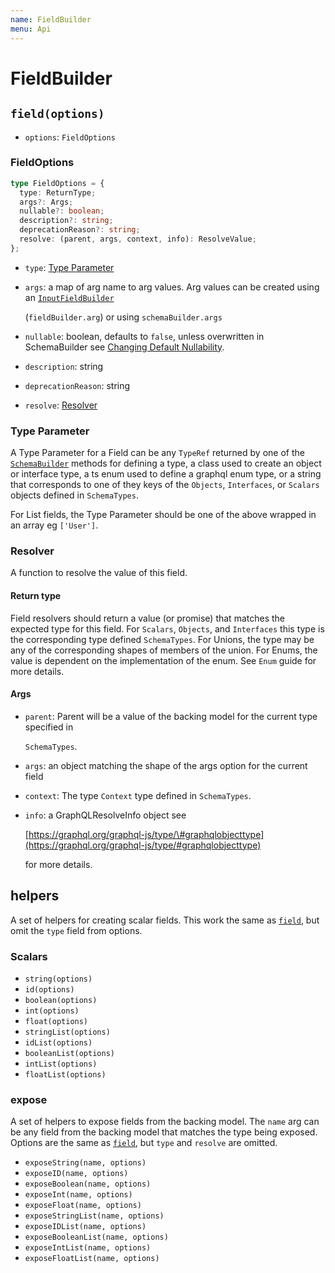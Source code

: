 ```yaml
---
name: FieldBuilder
menu: Api
---
```


# FieldBuilder

## `field(options)`

- `options`: `FieldOptions`

### FieldOptions

```typescript
type FieldOptions = {
  type: ReturnType;
  args?: Args;
  nullable?: boolean;
  description?: string;
  deprecationReason?: string;
  resolve: (parent, args, context, info): ResolveValue;
};
```

- `type`: [Type Parameter](field-builder.md#type-parameter)
- `args`: a map of arg name to arg values. Arg values can be created using an
  [`InputFieldBuilder`](input-field-builder.md)

  \(`fieldBuilder.arg`\) or using `schemaBuilder.args`

- `nullable`: boolean, defaults to `false`, unless overwritten in SchemaBuilder see
  [Changing Default Nullability](../guide/changing-default-nullability.md).
- `description`: string
- `deprecationReason`: string
- `resolve`: [Resolver](field-builder.md#resolver)

### Type Parameter

A Type Parameter for a Field can be any `TypeRef` returned by one of the
[`SchemaBuilder`](./schema-builder.md) methods for defining a type, a class used to create an object
or interface type, a ts enum used to define a graphql enum type, or a string that corresponds to one
of they keys of the `Objects`, `Interfaces`, or `Scalars` objects defined in `SchemaTypes`.

For List fields, the Type Parameter should be one of the above wrapped in an array eg `['User']`.

### Resolver

A function to resolve the value of this field.

#### Return type

Field resolvers should return a value \(or promise\) that matches the expected type for this field.
For `Scalars`, `Objects`, and `Interfaces` this type is the corresponding type defined
`SchemaTypes`. For Unions, the type may be any of the corresponding shapes of members of the union.
For Enums, the value is dependent on the implementation of the enum. See `Enum` guide for more
details.

#### Args

- `parent`: Parent will be a value of the backing model for the current type specified in

  `SchemaTypes`.

- `args`: an object matching the shape of the args option for the current field
- `context`: The type `Context` type defined in `SchemaTypes`.
- `info`: a GraphQLResolveInfo object see

  [https://graphql.org/graphql-js/type/\#graphqlobjecttype](https://graphql.org/graphql-js/type/#graphqlobjecttype)

  for more details.

## helpers

A set of helpers for creating scalar fields. This work the same as
[`field`](field-builder.md#fieldoptions), but omit the `type` field from options.

### Scalars

- `string(options)`
- `id(options)`
- `boolean(options)`
- `int(options)`
- `float(options)`
- `stringList(options)`
- `idList(options)`
- `booleanList(options)`
- `intList(options)`
- `floatList(options)`

### expose

A set of helpers to expose fields from the backing model. The `name` arg can be any field from the
backing model that matches the type being exposed. Options are the same as
[`field`](field-builder.md#fieldoptions), but `type` and `resolve` are omitted.

- `exposeString(name, options)`
- `exposeID(name, options)`
- `exposeBoolean(name, options)`
- `exposeInt(name, options)`
- `exposeFloat(name, options)`
- `exposeStringList(name, options)`
- `exposeIDList(name, options)`
- `exposeBooleanList(name, options)`
- `exposeIntList(name, options)`
- `exposeFloatList(name, options)`
